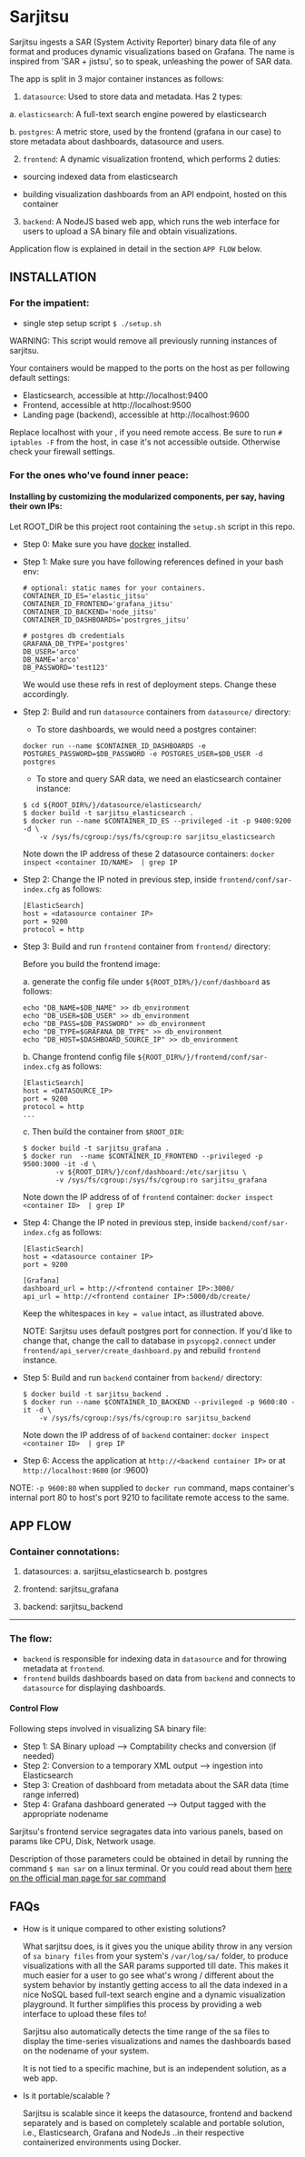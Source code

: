 Sarjitsu
========

Sarjitsu ingests a SAR (System Activity Reporter) binary data file of any
format and produces dynamic visualizations based on Grafana. The name is inspired from 'SAR + jistsu',
so to speak, unleashing the power of SAR data.

The app is split in 3 major container instances as follows:

1) `datasource`: Used to store data and metadata. Has 2 types:

  a. `elasticsearch`: A full-text search engine powered by elasticsearch

  b. `postgres`:  A metric store, used by the frontend (grafana in our case)
                  to store metadata about dashboards, datasource and users.

2) `frontend`: A dynamic visualization frontend, which performs 2 duties:

  - sourcing indexed data from elasticsearch

  - building visualization dashboards from an API endpoint, hosted on this container

3) `backend`: A NodeJS based web app, which runs the web interface
                      for users to upload a SA binary file and obtain visualizations.

Application flow is explained in detail in the section `APP FLOW` below.

## INSTALLATION

### For the impatient:

- single step setup script  `$ ./setup.sh`

WARNING: This script would remove all previously running instances of sarjitsu.

Your containers would be mapped to the ports on the host as per following default settings:

- Elasticsearch, accessible at http://localhost:9400
- Frontend, accessible at http://localhost:9500
- Landing page (backend), accessible at http://localhost:9600

Replace localhost with your <host IP>, if you need remote access. Be sure to
run `# iptables -F` from the host, in case it's not accessible outside. Otherwise
check your firewall settings.


### For the ones who've found inner peace:

#### Installing by customizing the modularized components, per say, having their own IPs:

Let ROOT_DIR be this project root containing the `setup.sh` script in this repo.

- Step 0: Make sure you have [docker](https://www.docker.com/) installed.

- Step 1: Make sure you have following references defined in your bash env:

  ```
  # optional: static names for your containers.
  CONTAINER_ID_ES='elastic_jitsu'
  CONTAINER_ID_FRONTEND='grafana_jitsu'
  CONTAINER_ID_BACKEND='node_jitsu'
  CONTAINER_ID_DASHBOARDS='postrgres_jitsu'

  # postgres db credentials
  GRAFANA_DB_TYPE='postgres'
  DB_USER='arco'
  DB_NAME='arco'
  DB_PASSWORD='test123'
  ```

  We would use these refs in rest of deployment steps. Change these accordingly.

- Step 2: Build and run `datasource` containers from `datasource/` directory:

  - To store dashboards, we would need a postgres container:

  ```
  docker run --name $CONTAINER_ID_DASHBOARDS -e POSTGRES_PASSWORD=$DB_PASSWORD -e POSTGRES_USER=$DB_USER -d postgres
  ```

  - To store and query SAR data, we need an elasticsearch container instance:
  ```
  $ cd ${ROOT_DIR%/}/datasource/elasticsearch/
  $ docker build -t sarjitsu_elasticsearch .
  $ docker run --name $CONTAINER_ID_ES --privileged -it -p 9400:9200 -d \
      -v /sys/fs/cgroup:/sys/fs/cgroup:ro sarjitsu_elasticsearch
  ```

  Note down the IP address of these 2 datasource containers: `docker inspect <container ID/NAME>  | grep IP`

- Step 2: Change the IP noted in previous step, inside `frontend/conf/sar-index.cfg` as follows:

	 ```
	 [ElasticSearch]
	 host = <datasource container IP>
	 port = 9200
	 protocol = http
	 ```

- Step 3: Build and run `frontend` container from `frontend/` directory:

  Before you build the frontend image:

  a. generate the config file under `${ROOT_DIR%/}/conf/dashboard` as follows:

  ```
  echo "DB_NAME=$DB_NAME" >> db_environment
  echo "DB_USER=$DB_USER" >> db_environment
  echo "DB_PASS=$DB_PASSWORD" >> db_environment
  echo "DB_TYPE=$GRAFANA_DB_TYPE" >> db_environment
  echo "DB_HOST=$DASHBOARD_SOURCE_IP" >> db_environment
  ```

  b. Change frontend config file `${ROOT_DIR%/}/frontend/conf/sar-index.cfg` as follows:
  ```
  [ElasticSearch]
  host = <DATASOURCE_IP>
  port = 9200
  protocol = http
  ...
  ```

  c. Then build the container from `$ROOT_DIR`:

  ```
  $ docker build -t sarjitsu_grafana .
  $ docker run  --name $CONTAINER_ID_FRONTEND --privileged -p 9500:3000 -it -d \
          -v ${ROOT_DIR%/}/conf/dashboard:/etc/sarjitsu \
          -v /sys/fs/cgroup:/sys/fs/cgroup:ro sarjitsu_grafana
  ```

  Note down the IP address of of `frontend` container: `docker inspect <container ID>  | grep IP`

- Step 4: Change the IP noted in previous step, inside `backend/conf/sar-index.cfg` as follows:

  ```
  [ElasticSearch]
  host = <datasource container IP>
  port = 9200

  [Grafana]
  dashboard_url = http://<frontend container IP>:3000/
  api_url = http://<frontend container IP>:5000/db/create/
  ```

  Keep the whitespaces in `key = value` intact, as illustrated above.

  NOTE: Sarjitsu uses default postgres port for connection. If you'd like to change that,
  change the call to database in `psycopg2.connect` under `frontend/api_server/create_dashboard.py`
  and rebuild `frontend` instance.

- Step 5: Build and run `backend` container from `backend/` directory:

  ```
  $ docker build -t sarjitsu_backend .
  $ docker run --name $CONTAINER_ID_BACKEND --privileged -p 9600:80 -it -d \
      -v /sys/fs/cgroup:/sys/fs/cgroup:ro sarjitsu_backend
  ```

  Note down the IP address of of `backend` container: `docker inspect <container ID>  | grep IP`

- Step 6: Access the application at `http://<backend container IP>` or at `http://localhost:9600` (or <host IP>:9600)


NOTE: `-p 9600:80` when supplied to `docker run` command, maps container's internal port 80
      to host's port 9210 to facilitate remote access to the same.

## APP FLOW

### Container connotations:

1. datasources:
  a. sarjitsu_elasticsearch
  b. postgres

2. frontend: sarjitsu_grafana
3. backend: sarjitsu_backend

---

### The flow:

- `backend` is responsible for indexing data in `datasource`
and for throwing metadata at `frontend`.
- `frontend` builds dashboards based on data from `backend`
and connects to `datasource` for displaying dashboards.

#### Control Flow

Following steps involved in visualizing SA binary file:

- Step 1: SA Binary upload --> Comptability checks and conversion (if needed)
- Step 2: Conversion to a temporary XML output --> ingestion into Elasticsearch
- Step 3: Creation of dashboard from metadata about the SAR data (time range inferred)
- Step 4: Grafana dashboard generated --> Output tagged with the appropriate nodename


Sarjitsu's frontend service segragates data into various panels, based on params like CPU, Disk, Network usage.

Description of those parameters could be obtained in detail by running the command `$ man sar` on a linux terminal. Or you could read about them [here on the official man page for sar command](http://linux.die.net/man/1/sar)

## FAQs

- How is it unique compared to other existing solutions?

  What sarjitsu does, is it gives you the unique ability throw in any version of
  `sa binary files` from your system's `/var/log/sa/` folder, to produce visualizations
  with all the SAR params supported till date. This makes it much easier for a user
  to go see what's wrong / different about the system behavior by instantly getting
  access to all the data indexed in a nice NoSQL based full-text search engine and
  a dynamic visualization playground. It further simplifies this process by providing
  a web interface to upload these files to!

  Sarjitsu also automatically detects the time range of the sa files to display the
  time-series visualizations and names the dashboards based on the nodename of your system.

  It is not tied to a specific machine, but is an independent solution, as a web app.

- Is it portable/scalable ?

  Sarjitsu is scalable since it keeps the datasource, frontend and backend separately
  and is based on completely scalable and portable solution, i.e., Elasticsearch,
  Grafana and NodeJs ..in their respective containerized environments using Docker.
